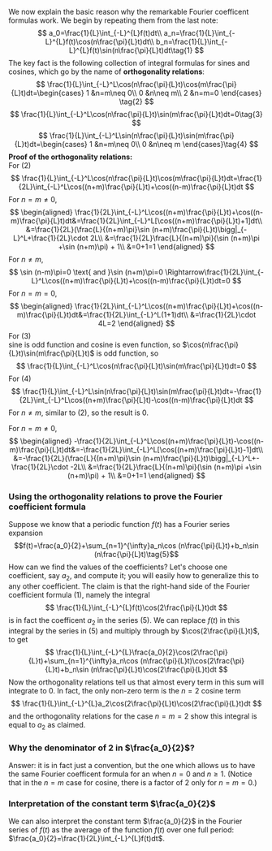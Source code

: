 We now explain the basic reason why the remarkable Fourier coefficent formulas work. We begin by repeating them from the last note:
$$
a_0=\frac{1}{L}\int_{-L}^{L}f(t)dt\\
a_n=\frac{1}{L}\int_{-L}^{L}f(t)\cos(n\frac{\pi}{L}t)dt\\
b_n=\frac{1}{L}\int_{-L}^{L}f(t)\sin(n\frac{\pi}{L}t)dt\tag{1}
$$
The key fact is the following collection of integral formulas for sines and cosines, which go by the name of **orthogonality relations**:
$$
\frac{1}{L}\int_{-L}^L\cos(n\frac{\pi}{L}t)\cos(m\frac{\pi}{L}t)dt=\begin{cases}
1 &n=m\neq 0\\
0 &n\neq m\\
2 &n=m=0
\end{cases}
\tag{2}
$$
$$
\frac{1}{L}\int_{-L}^L\cos(n\frac{\pi}{L}t)\sin(m\frac{\pi}{L}t)dt=0\tag{3}
$$
$$
\frac{1}{L}\int_{-L}^L\sin(n\frac{\pi}{L}t)\sin(m\frac{\pi}{L}t)dt=\begin{cases}
1 &n=m\neq 0\\
0 &n\neq m
\end{cases}\tag{4}
$$
**Proof of the orthogonality relations:**  
For $(2)$
$$
\frac{1}{L}\int_{-L}^L\cos(n\frac{\pi}{L}t)\cos(m\frac{\pi}{L}t)dt=\frac{1}{2L}\int_{-L}^L\cos((n+m)\frac{\pi}{L}t)+\cos((n-m)\frac{\pi}{L}t)dt
$$
For $n=m\neq 0$,
$$
\begin{aligned}
\frac{1}{2L}\int_{-L}^L\cos((n+m)\frac{\pi}{L}t)+\cos((n-m)\frac{\pi}{L}t)dt&=\frac{1}{2L}\int_{-L}^L[\cos((n+m)\frac{\pi}{L}t)+1]dt\\
&=\frac{1}{2L}(\frac{L}{(n+m)\pi}\sin (n+m)\frac{\pi}{L}t)\bigg|_{-L}^L+\frac{1}{2L}\cdot 2L\\
&=\frac{1}{2L}\frac{L}{(n+m)\pi}(\sin (n+m)\pi +\sin (n+m)\pi) + 1\\
&=0+1=1
\end{aligned}
$$
For $n\neq m$,
$$
\sin (n-m)\pi=0 \text{ and }\sin (n+m)\pi=0 \Rightarrow\frac{1}{2L}\int_{-L}^L\cos((n+m)\frac{\pi}{L}t)+\cos((n-m)\frac{\pi}{L}t)dt=0
$$
For $n=m=0$,
$$
\begin{aligned}
\frac{1}{2L}\int_{-L}^L\cos((n+m)\frac{\pi}{L}t)+\cos((n-m)\frac{\pi}{L}t)dt&=\frac{1}{2L}\int_{-L}^L(1+1)dt\\
&=\frac{1}{2L}\cdot 4L=2
\end{aligned}
$$
For $(3)$  
sine is odd function and cosine is even function, so $\cos(n\frac{\pi}{L}t)\sin(m\frac{\pi}{L}t)$ is odd function, so
$$
\frac{1}{L}\int_{-L}^L\cos(n\frac{\pi}{L}t)\sin(m\frac{\pi}{L}t)dt=0
$$
For $(4)$
$$
\frac{1}{L}\int_{-L}^L\sin(n\frac{\pi}{L}t)\sin(m\frac{\pi}{L}t)dt=-\frac{1}{2L}\int_{-L}^L\cos((n+m)\frac{\pi}{L}t)-\cos((n-m)\frac{\pi}{L}t)dt
$$
For $n\neq m$, similar to $(2)$, so the result is 0.

For $n=m\neq 0$,
$$
\begin{aligned}
-\frac{1}{2L}\int_{-L}^L\cos((n+m)\frac{\pi}{L}t)-\cos((n-m)\frac{\pi}{L}t)dt&=-\frac{1}{2L}\int_{-L}^L[\cos((n+m)\frac{\pi}{L}t)-1]dt\\
&=-\frac{1}{2L}(\frac{L}{(n+m)\pi}\sin (n+m)\frac{\pi}{L}t)\bigg|_{-L}^L+-\frac{1}{2L}\cdot -2L\\
&=\frac{1}{2L}\frac{L}{(n+m)\pi}(\sin (n+m)\pi +\sin (n+m)\pi) + 1\\
&=0+1=1
\end{aligned}
$$

### Using the orthogonality relations to prove the Fourier coefficient formula
Suppose we know that a periodic function $f(t)$ has a Fourier series expansion
$$f(t)=\frac{a_0}{2}+\sum_{n=1}^{\infty}a_n\cos (n\frac{\pi}{L}t)+b_n\sin (n\frac{\pi}{L}t)\tag{5}$$
How can we find the values of the coefficients? Let's choose one coefficient, say $a_2$, and compute it; you will easily how to generalize this to any other coefficient. The claim is that the right-hand side of the Fourier coefficient formula $(1)$, namely the integral
$$
\frac{1}{L}\int_{-L}^{L}f(t)\cos(2\frac{\pi}{L}t)dt
$$
is in fact the coefficent $a_2$ in the series $(5)$. We can replace $f(t)$ in this integral by the series in $(5)$ and multiply through by $\cos(2\frac{\pi}{L}t)$, to get
$$
\frac{1}{L}\int_{-L}^{L}\frac{a_0}{2}\cos(2\frac{\pi}{L}t)+\sum_{n=1}^{\infty}a_n\cos (n\frac{\pi}{L}t)\cos(2\frac{\pi}{L}t)+b_n\sin (n\frac{\pi}{L}t)\cos(2\frac{\pi}{L}t)dt
$$
Now the orthogonality relations tell us that almost every term in this sum will integrate to 0. In fact, the only non-zero term is the $n = 2$ cosine term
$$
\frac{1}{L}\int_{-L}^{L}a_2\cos(2\frac{\pi}{L}t)\cos(2\frac{\pi}{L}t)dt
$$
and the orthogonality relations for the case $n = m = 2$ show this integral is equal to $a_2$ as claimed.

### Why the denominator of 2 in $\frac{a_0}{2}$?
Answer: it is in fact just a convention, but the one which allows us to have the same Fourier coefficent formula for an when $n = 0$ and $n \geq 1$. (Notice that in the $n = m$ case for cosine, there is a factor of 2 only for $n = m = 0$.)
### Interpretation of the constant term $\frac{a_0}{2}$
We can also interpret the constant term $\frac{a_0}{2}$ in the Fourier series of $f(t)$ as the average of the function $f(t)$ over one full period: $\frac{a_0}{2}=\frac{1}{2L}\int_{-L}^{L}f(t)dt$.
